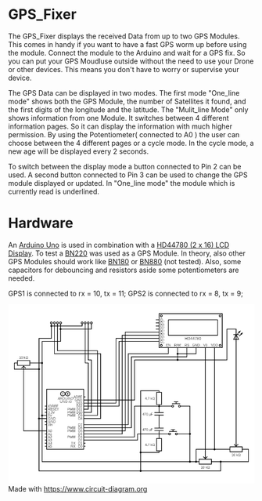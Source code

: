 # GPS_Fixer
The GPS_Fixer displays the received Data from up to two GPS Modules. This comes in handy if you want to have a fast GPS worm up before using the module. Connect the module to the Arduino and wait for a GPS fix. So you can put your GPS Moudluse outside without the need to use your Drone or other devices. This means you don't have to worry or supervise your device.

The GPS Data can be displayed in two modes. The first mode "One_line mode" shows both the GPS Module, the number of Satellites it found, and the first digits of the longitude and the latitude. The "Mulit_line Mode" only shows information from one Module. It switches between 4 different information pages. So it can display the information with much higher permission. By using the Potentiometer( connected to A0 ) the user can choose between the 4 different pages or a cycle mode. In the cycle mode, a new age will be displayed every 2 seconds.

To switch between the display mode a button connected to Pin 2 can be used. A second button connected to Pin 3 can be used to change the GPS module displayed or updated. In "One_line mode" the module which is currently read is underlined.

# Hardware
An [Arduino Uno](https://www.amazon.de/Arduino-Uno-Rev-3-Mikrocontroller-Board/dp/B008GRTSV6/ref=sr_1_3?__mk_de_DE=%C3%85M%C3%85%C5%BD%C3%95%C3%91&crid=1O4VEK2QHUW18&dchild=1&keywords=arduino+uno&qid=1617870212&sprefix=arduino+uno%2Caps%2C201&sr=8-3) is used in combination with a [HD44780 (2 x 16) LCD Display](https://www.amazon.de/AZDelivery-HD44780-Display-Schnittstelle-Hintergrund/dp/B07CQG6CMT/ref=sr_1_1?__mk_de_DE=%C3%85M%C3%85%C5%BD%C3%95%C3%91&dchild=1&keywords=HD44780+Chip&qid=1617870304&sr=8-1). To test a [BN220](https://www.amazon.de/bobotron-3-0V-5-0V-Glonass-Antenne-Eingebautes-Blau/dp/B08P75135L/ref=sr_1_1?__mk_de_DE=%C3%85M%C3%85%C5%BD%C3%95%C3%91&dchild=1&keywords=BN220&qid=1617870342&sr=8-1) was used as a GPS Module. In theory, also other GPS Modules should work like [BN180](https://www.amazon.de/WIshioT-GPS-Modul-UART-TTL-Dual-Glonass-GPS-Modul-Aircraft-Controller/dp/B07FKRTQYS/ref=sr_1_2?__mk_de_DE=%C3%85M%C3%85%C5%BD%C3%95%C3%91&dchild=1&keywords=BN180&qid=1617870383&sr=8-2) or [BN880](https://www.amazon.de/Shumo-BN-880Q-GPS-Modul-QMC5883L-PIXHAWK-Silber-Blau/dp/B07Z5KZW62/ref=sr_1_5?__mk_de_DE=%C3%85M%C3%85%C5%BD%C3%95%C3%91&dchild=1&keywords=gps+bn&qid=1617870392&sr=8-5) (not tested). Also, some capacitors for debouncing and resistors aside some potentiometers are needed.

GPS1 is connected to rx = 10, tx = 11;
GPS2 is connected to rx = 8, tx = 9;

![Circuit image](https://raw.githubusercontent.com/SiggiSigmann/GPS_Fixer/main/img/circuit.png)
Made with https://www.circuit-diagram.org
